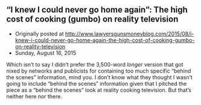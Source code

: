 ## “I knew I could never go home again”: The high cost of cooking (gumbo) on reality television

 * Originally posted at http://www.lawyersgunsmoneyblog.com/2015/08/i-knew-i-could-never-go-home-again-the-high-cost-of-cooking-gumbo-on-reality-television
 * Sunday, August 16, 2015

Which isn’t to say I didn’t prefer the 3,500-word _longer_ version that got nixed by networks and publicists for containing too much specific “behind the scenes” information, mind you. I don’t know what they thought I wasn’t going to include “behind the scenes” information given that I pitched the piece as a “behind the scenes” look at reality cooking television. But that’s neither here nor there.